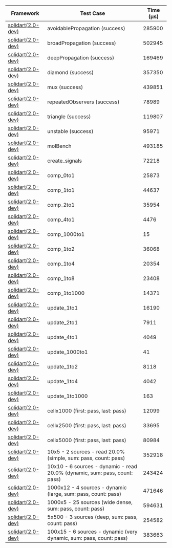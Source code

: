 | Framework | Test Case | Time (μs) |
| --- | --- | --- |
| [solidart(2.0-dev)](https://github.com/nank1ro/solidart/tree/dev) | avoidablePropagation (success) | 285900 |
| [solidart(2.0-dev)](https://github.com/nank1ro/solidart/tree/dev) | broadPropagation (success) | 502945 |
| [solidart(2.0-dev)](https://github.com/nank1ro/solidart/tree/dev) | deepPropagation (success) | 169469 |
| [solidart(2.0-dev)](https://github.com/nank1ro/solidart/tree/dev) | diamond (success) | 357350 |
| [solidart(2.0-dev)](https://github.com/nank1ro/solidart/tree/dev) | mux (success) | 439851 |
| [solidart(2.0-dev)](https://github.com/nank1ro/solidart/tree/dev) | repeatedObservers (success) | 78989 |
| [solidart(2.0-dev)](https://github.com/nank1ro/solidart/tree/dev) | triangle (success) | 119807 |
| [solidart(2.0-dev)](https://github.com/nank1ro/solidart/tree/dev) | unstable (success) | 95971 |
| [solidart(2.0-dev)](https://github.com/nank1ro/solidart/tree/dev) | molBench | 493185 |
| [solidart(2.0-dev)](https://github.com/nank1ro/solidart/tree/dev) | create_signals | 72218 |
| [solidart(2.0-dev)](https://github.com/nank1ro/solidart/tree/dev) | comp_0to1 | 25873 |
| [solidart(2.0-dev)](https://github.com/nank1ro/solidart/tree/dev) | comp_1to1 | 44637 |
| [solidart(2.0-dev)](https://github.com/nank1ro/solidart/tree/dev) | comp_2to1 | 35954 |
| [solidart(2.0-dev)](https://github.com/nank1ro/solidart/tree/dev) | comp_4to1 | 4476 |
| [solidart(2.0-dev)](https://github.com/nank1ro/solidart/tree/dev) | comp_1000to1 | 15 |
| [solidart(2.0-dev)](https://github.com/nank1ro/solidart/tree/dev) | comp_1to2 | 36068 |
| [solidart(2.0-dev)](https://github.com/nank1ro/solidart/tree/dev) | comp_1to4 | 20354 |
| [solidart(2.0-dev)](https://github.com/nank1ro/solidart/tree/dev) | comp_1to8 | 23408 |
| [solidart(2.0-dev)](https://github.com/nank1ro/solidart/tree/dev) | comp_1to1000 | 14371 |
| [solidart(2.0-dev)](https://github.com/nank1ro/solidart/tree/dev) | update_1to1 | 16190 |
| [solidart(2.0-dev)](https://github.com/nank1ro/solidart/tree/dev) | update_2to1 | 7911 |
| [solidart(2.0-dev)](https://github.com/nank1ro/solidart/tree/dev) | update_4to1 | 4049 |
| [solidart(2.0-dev)](https://github.com/nank1ro/solidart/tree/dev) | update_1000to1 | 41 |
| [solidart(2.0-dev)](https://github.com/nank1ro/solidart/tree/dev) | update_1to2 | 8118 |
| [solidart(2.0-dev)](https://github.com/nank1ro/solidart/tree/dev) | update_1to4 | 4042 |
| [solidart(2.0-dev)](https://github.com/nank1ro/solidart/tree/dev) | update_1to1000 | 163 |
| [solidart(2.0-dev)](https://github.com/nank1ro/solidart/tree/dev) | cellx1000 (first: pass, last: pass) | 12099 |
| [solidart(2.0-dev)](https://github.com/nank1ro/solidart/tree/dev) | cellx2500 (first: pass, last: pass) | 33695 |
| [solidart(2.0-dev)](https://github.com/nank1ro/solidart/tree/dev) | cellx5000 (first: pass, last: pass) | 80984 |
| [solidart(2.0-dev)](https://github.com/nank1ro/solidart/tree/dev) | 10x5 - 2 sources - read 20.0% (simple, sum: pass, count: pass) | 352918 |
| [solidart(2.0-dev)](https://github.com/nank1ro/solidart/tree/dev) | 10x10 - 6 sources - dynamic - read 20.0% (dynamic, sum: pass, count: pass) | 243424 |
| [solidart(2.0-dev)](https://github.com/nank1ro/solidart/tree/dev) | 1000x12 - 4 sources - dynamic (large, sum: pass, count: pass) | 471646 |
| [solidart(2.0-dev)](https://github.com/nank1ro/solidart/tree/dev) | 1000x5 - 25 sources (wide dense, sum: pass, count: pass) | 594631 |
| [solidart(2.0-dev)](https://github.com/nank1ro/solidart/tree/dev) | 5x500 - 3 sources (deep, sum: pass, count: pass) | 254582 |
| [solidart(2.0-dev)](https://github.com/nank1ro/solidart/tree/dev) | 100x15 - 6 sources - dynamic (very dynamic, sum: pass, count: pass) | 383663 |
